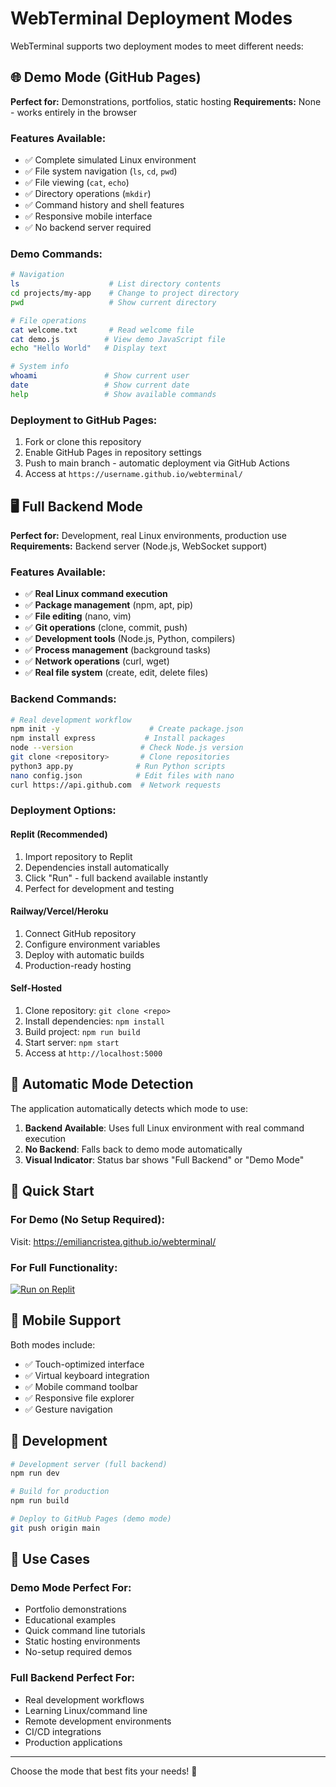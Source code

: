 # WebTerminal Deployment Modes

WebTerminal supports two deployment modes to meet different needs:

## 🌐 Demo Mode (GitHub Pages)

**Perfect for:** Demonstrations, portfolios, static hosting
**Requirements:** None - works entirely in the browser

### Features Available:
- ✅ Complete simulated Linux environment
- ✅ File system navigation (`ls`, `cd`, `pwd`)
- ✅ File viewing (`cat`, `echo`)
- ✅ Directory operations (`mkdir`)
- ✅ Command history and shell features
- ✅ Responsive mobile interface
- ✅ No backend server required

### Demo Commands:
```bash
# Navigation
ls                    # List directory contents
cd projects/my-app    # Change to project directory
pwd                   # Show current directory

# File operations
cat welcome.txt       # Read welcome file
cat demo.js          # View demo JavaScript file
echo "Hello World"   # Display text

# System info
whoami               # Show current user
date                 # Show current date
help                 # Show available commands
```

### Deployment to GitHub Pages:
1. Fork or clone this repository
2. Enable GitHub Pages in repository settings
3. Push to main branch - automatic deployment via GitHub Actions
4. Access at `https://username.github.io/webterminal/`

## 🖥️ Full Backend Mode

**Perfect for:** Development, real Linux environments, production use
**Requirements:** Backend server (Node.js, WebSocket support)

### Features Available:
- ✅ **Real Linux command execution**
- ✅ **Package management** (npm, apt, pip)
- ✅ **File editing** (nano, vim)
- ✅ **Git operations** (clone, commit, push)
- ✅ **Development tools** (Node.js, Python, compilers)
- ✅ **Process management** (background tasks)
- ✅ **Network operations** (curl, wget)
- ✅ **Real file system** (create, edit, delete files)

### Backend Commands:
```bash
# Real development workflow
npm init -y                    # Create package.json
npm install express           # Install packages
node --version               # Check Node.js version
git clone <repository>       # Clone repositories
python3 app.py              # Run Python scripts
nano config.json            # Edit files with nano
curl https://api.github.com  # Network requests
```

### Deployment Options:

#### Replit (Recommended)
1. Import repository to Replit
2. Dependencies install automatically
3. Click "Run" - full backend available instantly
4. Perfect for development and testing

#### Railway/Vercel/Heroku
1. Connect GitHub repository
2. Configure environment variables
3. Deploy with automatic builds
4. Production-ready hosting

#### Self-Hosted
1. Clone repository: `git clone <repo>`
2. Install dependencies: `npm install`
3. Build project: `npm run build`
4. Start server: `npm start`
5. Access at `http://localhost:5000`

## 🔄 Automatic Mode Detection

The application automatically detects which mode to use:

1. **Backend Available**: Uses full Linux environment with real command execution
2. **No Backend**: Falls back to demo mode automatically
3. **Visual Indicator**: Status bar shows "Full Backend" or "Demo Mode"

## 🚀 Quick Start

### For Demo (No Setup Required):
Visit: https://emiliancristea.github.io/webterminal/

### For Full Functionality:
[![Run on Replit](https://replit.com/badge/github/emiliancristea/webterminal)](https://replit.com/@your-username/webterminal)

## 📱 Mobile Support

Both modes include:
- ✅ Touch-optimized interface
- ✅ Virtual keyboard integration
- ✅ Mobile command toolbar
- ✅ Responsive file explorer
- ✅ Gesture navigation

## 🔧 Development

```bash
# Development server (full backend)
npm run dev

# Build for production
npm run build

# Deploy to GitHub Pages (demo mode)
git push origin main
```

## 🎯 Use Cases

### Demo Mode Perfect For:
- Portfolio demonstrations
- Educational examples
- Quick command line tutorials
- Static hosting environments
- No-setup required demos

### Full Backend Perfect For:
- Real development workflows
- Learning Linux/command line
- Remote development environments
- CI/CD integrations
- Production applications

---

Choose the mode that best fits your needs! 🚀
